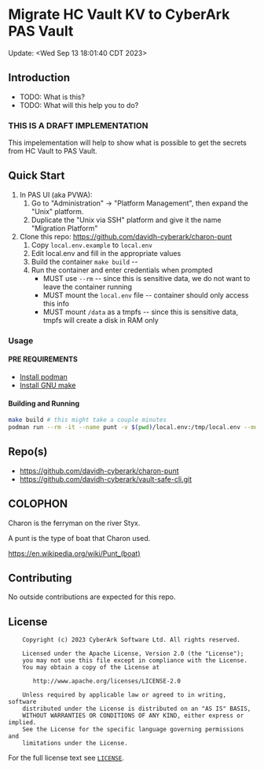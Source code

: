# Migrate HC Vault KV to CyberArk PAS Vault

Update: <Wed Sep 13 18:01:40 CDT 2023>

## Introduction

* TODO: What is this?
* TODO: What will this help you to do?

### THIS IS A DRAFT IMPLEMENTATION 

This impelementation will help to show what is possible to get the secrets from HC Vault to PAS Vault.

## Quick Start

1. In PAS UI (aka PVWA):
   1. Go to "Administration" -> "Platform Management", then expand the "Unix" platform.
   2. Duplicate the "Unix via SSH" platform and give it the name "Migration Platform"
2. Clone this repo:  <https://github.com/davidh-cyberark/charon-punt>
   1. Copy `local.env.example` to `local.env`
   2. Edit local.env and fill in the appropriate values
   3. Build the container `make build` -- 
   4. Run the container and enter credentials when prompted
      * MUST use `--rm` -- since this is sensitive data, we do not want to leave the container running
      * MUST mount the `local.env` file -- container should only access this info
      * MUST mount `/data` as a tmpfs -- since this is sensitive data, tmpfs will create a disk in RAM only

### Usage

#### PRE REQUIREMENTS

* [Install podman](https://podman.io/docs/installation)
* [Install GNU make](https://www.gnu.org/software/make/)

#### Building and Running

```bash
make build # this might take a couple minutes
podman run --rm -it --name punt -v $(pwd)/local.env:/tmp/local.env --mount type=tmpfs,destination=/data localhost/punt:latest
```

## Repo(s)

* <https://github.com/davidh-cyberark/charon-punt>
* <https://github.com/davidh-cyberark/vault-safe-cli.git>

## COLOPHON

Charon is the ferryman on the river Styx.

A punt is the type of boat that Charon used.

https://en.wikipedia.org/wiki/Punt_(boat)

## Contributing

No outside contributions are expected for this repo.

## License

```text
    Copyright (c) 2023 CyberArk Software Ltd. All rights reserved.
    
    Licensed under the Apache License, Version 2.0 (the "License");
    you may not use this file except in compliance with the License.
    You may obtain a copy of the License at
    
       http://www.apache.org/licenses/LICENSE-2.0
    
    Unless required by applicable law or agreed to in writing, software
    distributed under the License is distributed on an "AS IS" BASIS,
    WITHOUT WARRANTIES OR CONDITIONS OF ANY KIND, either express or implied.
    See the License for the specific language governing permissions and
    limitations under the License.
```

For the full license text see [`LICENSE`](LICENSE).
